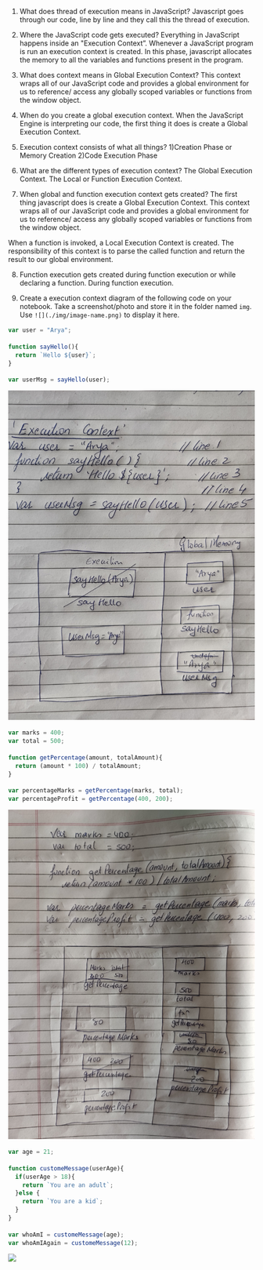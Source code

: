 1. What does thread of execution means in JavaScript?
Javascript goes through our code, line by line and they call this the thread of execution.

2. Where the JavaScript code gets executed?
Everything in JavaScript happens inside an "Execution Context”. Whenever a JavaScript program is run an execution context is created. In this phase, javascript allocates the memory to all the variables and functions present in the program.


3. What does context means in Global Execution Context?
This context wraps all of our JavaScript code and provides a global environment for us to reference/ access any globally scoped variables or functions from the window object.


4. When do you create a global execution context.
When the JavaScript Engine is interpreting our code, the first thing it does is create a Global Execution Context. 

5. Execution context consists of what all things?
1)Creation Phase or Memory Creation
2)Code Execution Phase


6. What are the different types of execution context?
The Global Execution Context.
The Local or Function Execution Context.


7. When global and function execution context gets created?
The first thing javascript does is create a Global Execution Context. This context wraps all of our JavaScript code and provides a global environment for us to reference/ access any globally scoped variables or functions from the window object.

When a function is invoked, a Local Execution Context is created. The responsibility of this context is to parse the called function and return the result to our global environment.

8. Function execution gets created during function execution or while declaring a function.
During function execution.

9. Create a execution context diagram of the following code on your notebook. Take a screenshot/photo and store it in the folder named `img`. Use `![](./img/image-name.png)` to display it here.



```js
var user = "Arya";

function sayHello(){
  return `Hello ${user}`;
}

var userMsg = sayHello(user);
```

<!-- Put your image here -->

![./img1.jpg](./img1.jpg)



```js
var marks = 400;
var total = 500;

function getPercentage(amount, totalAmount){
  return (amount * 100) / totalAmount;
}

var percentageMarks = getPercentage(marks, total);
var percentageProfit = getPercentage(400, 200);
```

<!-- Put your image here -->

![./img2.jpg](./img2.jpg)



```js
var age = 21;

function customeMessage(userAge){
  if(userAge > 18){
    return `You are an adult`;
  }else {
    return `You are a kid`;
  }
}

var whoAmI = customeMessage(age);
var whoAmIAgain = customeMessage(12);
```

<!-- Put your image here -->

![](./img/image-name.jpg)